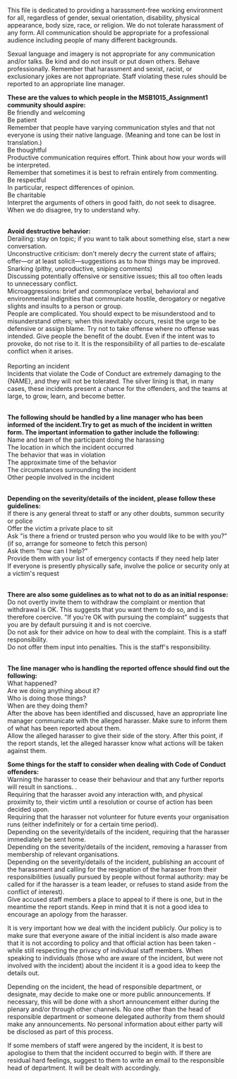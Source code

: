 This file is dedicated to providing a harassment-free working environment for all, regardless of gender, sexual orientation, disability, physical appearance, body size, race, or religion. We do not tolerate harassment of any form. All communication should be appropriate for a professional audience including people of many different backgrounds.

Sexual language and imagery is not appropriate for any communication and/or talks. Be kind and do not insult or put down others. Behave professionally. Remember that harassment and sexist, racist, or exclusionary jokes are not appropriate. Staff violating these rules should be reported to an appropriate line manager.

<strong> These are the values to which people in the MSB1015_Assignment1 community should aspire: </strong> <br />
Be friendly and welcoming <br />
Be patient <br />
Remember that people have varying communication styles and that not everyone is using their native language. (Meaning and tone can be lost in translation.) <br />
Be thoughtful <br />
Productive communication requires effort. Think about how your words will be interpreted. <br />
Remember that sometimes it is best to refrain entirely from commenting. <br />
Be respectful <br />
In particular, respect differences of opinion. <br />
Be charitable <br />
Interpret the arguments of others in good faith, do not seek to disagree. <br />
When we do disagree, try to understand why. <br />
<br />

<strong> Avoid destructive behavior: </strong> <br />
Derailing: stay on topic; if you want to talk about something else, start a new conversation. <br />
Unconstructive criticism: don't merely decry the current state of affairs; offer—or at least solicit—suggestions as to how things may be improved. <br />
Snarking (pithy, unproductive, sniping comments) <br />
Discussing potentially offensive or sensitive issues; this all too often leads to unnecessary conflict. <br />
Microaggressions: brief and commonplace verbal, behavioral and environmental indignities that communicate hostile, derogatory or negative slights and insults to a person or group. <br />
People are complicated. You should expect to be misunderstood and to misunderstand others; when this inevitably occurs, resist the urge to be defensive or assign blame. Try not to take offense where no offense was intended. Give people the benefit of the doubt. Even if the intent was to provoke, do not rise to it. It is the responsibility of all parties to de-escalate conflict when it arises. <br />
<br />
Reporting an incident <br />
Incidents that violate the Code of Conduct are extremely damaging to the {NAME}, and they will not be tolerated. The silver lining is that, in many cases, these incidents present a chance for the offenders, and the teams at large, to grow, learn, and become better. <br />
<br />


<strong> The following should be handled by a line manager who has been informed of the incident.Try to get as much of the incident in written form. The important information to gather include the following: </strong> <br /> 
Name and team of the participant doing the harassing <br />
The location in which the incident occurred <br />
The behavior that was in violation <br />
The approximate time of the behavior <br />
The circumstances surrounding the incident <br />
Other people involved in the incident <br />
<br />

<strong> Depending on the severity/details of the incident, please follow these guidelines: </strong> <br />
If there is any general threat to staff or any other doubts, summon security or police <br />
Offer the victim a private place to sit <br />
Ask "is there a friend or trusted person who you would like to be with you?" (if so, arrange for someone to fetch this person) <br />
Ask them "how can I help?" <br />
Provide them with your list of emergency contacts if they need help later <br />
If everyone is presently physically safe, involve the police or security only at a victim's request <br />
<br />


<strong> There are also some guidelines as to what not to do as an initial response: </strong> <br />
Do not overtly invite them to withdraw the complaint or mention that withdrawal is OK. This suggests that you want them to do so, and is therefore coercive. "If you're OK with pursuing the complaint" suggests that you are by default pursuing it and is not coercive. <br />
Do not ask for their advice on how to deal with the complaint. This is a staff responsibility. <br />
Do not offer them input into penalties. This is the staff's responsibility. <br />
<br />

<strong> The line manager who is handling the reported offence should find out the following: </strong><br />
What happened? <br />
Are we doing anything about it? <br />
Who is doing those things? <br />
When are they doing them? <br />
After the above has been identified and discussed, have an appropriate line manager communicate with the alleged harasser. Make sure to inform them of what has been reported about them. <br />
Allow the alleged harasser to give their side of the story. After this point, if the report stands, let the alleged harasser know what actions will be taken against them. <br />

<strong> Some things for the staff to consider when dealing with Code of Conduct offenders: </strong><br />
Warning the harasser to cease their behaviour and that any further reports will result in sanctions. .<br />
Requiring that the harasser avoid any interaction with, and physical proximity to, their victim until a resolution or course of action has been decided upon. <br />
Requiring that the harasser not volunteer for future events your organisation runs (either indefinitely or for a certain time period). <br />
Depending on the severity/details of the incident, requiring that the harasser immediately be sent home. <br />
Depending on the severity/details of the incident, removing a harasser from membership of relevant organisations. <br />
Depending on the severity/details of the incident, publishing an account of the harassment and calling for the resignation of the harasser from their responsibilities (usually pursued by people without formal authority: may be called for if the harasser is a team leader, or refuses to stand aside from the conflict of interest). <br />
Give accused staff members a place to appeal to if there is one, but in the meantime the report stands. Keep in mind that it is not a good idea to encourage an apology from the harasser. <br />

It is very important how we deal with the incident publicly. Our policy is to make sure that everyone aware of the initial incident is also made aware that it is not according to policy and that official action has been taken - while still respecting the privacy of individual staff members. When speaking to individuals (those who are aware of the incident, but were not involved with the incident) about the incident it is a good idea to keep the details out. <br />

Depending on the incident, the head of responsible department, or designate, may decide to make one or more public announcements. If necessary, this will be done with a short announcement either during the plenary and/or through other channels. No one other than the head of responsible department or someone delegated authority from them should make any announcements. No personal information about either party will be disclosed as part of this process. <br />

If some members of staff were angered by the incident, it is best to apologise to them that the incident occurred to begin with. If there are residual hard feelings, suggest to them to write an email to the responsible head of department. It will be dealt with accordingly. <br />
